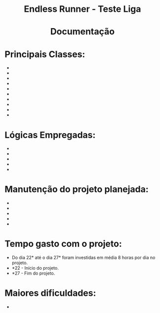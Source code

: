 <h1 align="center">Endless Runner - Teste Liga</h1>
<h1 align="center">Documentação</h1>

# Principais Classes:
- 
- 
- 
- 
- 
- 
- 
- 
- 
- 

# Lógicas Empregadas:
- 
- 
- 
- 
- 

# Manutenção do projeto planejada:
- 
- 
- 
- 
- 

# Tempo gasto com o projeto:
- Do dia 22* até o dia 27* foram investidas em média 8 horas por dia no projeto.
- *22 - Início do projeto.
- *27 - Fim do projeto.

# Maiores dificuldades:
- 
